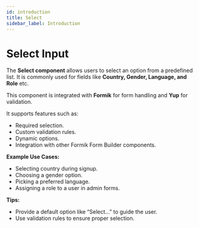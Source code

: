 ```yaml
---
id: introduction
title: Select
sidebar_label: Introduction
---
```


# Select Input

The **Select component** allows users to select an option from a predefined list. It is commonly used for fields like **Country, Gender, Language, and Role** etc.  

This component is integrated with **Formik** for form handling and **Yup** for validation.  

It supports features such as:  

- Required selection.  
- Custom validation rules.  
- Dynamic options.  
- Integration with other Formik Form Builder components.  

**Example Use Cases:**  
- Selecting country during signup.  
- Choosing a gender option.  
- Picking a preferred language.  
- Assigning a role to a user in admin forms.  

**Tips:**  
- Provide a default option like “Select…” to guide the user.  
- Use validation rules to ensure proper selection.  